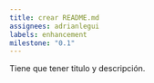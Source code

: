 ```yaml
---
title: crear README.md
assignees: adrianlegui
labels: enhancement
milestone: "0.1"
---
```

Tiene que tener titulo y descripción.
